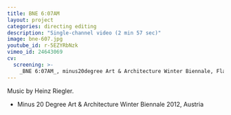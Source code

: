 ```yaml
---
title: BNE 6:07AM
layout: project
categories: directing editing
description: "Single-channel video (2 min 57 sec)"
image: bne-607.jpg
youtube_id: r-5EZYRbNzk
vimeo_id: 24643069
cv:
  screening: >-
    _BNE 6:07AM_, minus20degree Art & Architecture Winter Biennale, Flachau, Austria
---
```

Music by Heinz Riegler.

- Minus 20 Degree Art & Architecture Winter Biennale 2012, Austria
